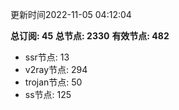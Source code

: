 更新时间2022-11-05 04:12:04

**总订阅: 45**
**总节点: 2330**
**有效节点: 482**
- ssr节点: 13
- v2ray节点: 294
- trojan节点: 50
- ss节点: 125
